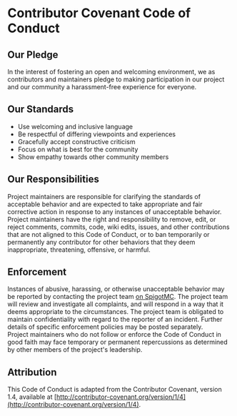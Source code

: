 # Contributor Covenant Code of Conduct  

## Our Pledge  
In the interest of fostering an open and welcoming environment, we as contributors and maintainers pledge to making participation in our project and our community a harassment-free experience for everyone.

## Our Standards  
- Use welcoming and inclusive language  
- Be respectful of differing viewpoints and experiences  
- Gracefully accept constructive criticism  
- Focus on what is best for the community  
- Show empathy towards other community members  

## Our Responsibilities  
Project maintainers are responsible for clarifying the standards of acceptable behavior and are expected to take appropriate and fair corrective action in response to any instances of unacceptable behavior.    
Project maintainers have the right and responsibility to remove, edit, or reject comments, commits, code, wiki edits, issues, and other contributions that are not aligned to this Code of Conduct, or to ban temporarily or permanently any contributor for other behaviors that they deem inappropriate, threatening, offensive, or harmful.    

## Enforcement  
Instances of abusive, harassing, or otherwise unacceptable behavior may be reported by contacting the project team [on SpigotMC](https://www.spigotmc.org/members/radbuilder.172606/). The project team will review and investigate all complaints, and will respond in a way that it deems appropriate to the circumstances. The project team is obligated to maintain confidentiality with regard to the reporter of an incident. Further details of specific enforcement policies may be posted separately.  
Project maintainers who do not follow or enforce the Code of Conduct in good faith may face temporary or permanent repercussions as determined by other members of the project's leadership.  

## Attribution  
This Code of Conduct is adapted from the Contributor Covenant, version 1.4, available at [http://contributor-covenant.org/version/1/4](http://contributor-covenant.org/version/1/4).